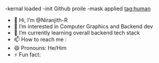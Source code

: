 -kernal loaded
-init Github proile
-mask applied <tag:human>

- 👋 Hi, I’m @Niranjith-R
- 👀 I’m interested in Computer Graphics and Backend dev
- 🌱 I’m currently learning overall backend tech stack
- 📫 How to reach me : <REDACTED>
- 😄 Pronouns: He/Him
- ⚡ Fun fact: <REDACTED>

<!---
Niranjith-R/Niranjith-R is a ✨ special ✨ repository because its `README.md` (this file) appears on your GitHub profile.
You can click the Preview link to take a look at your changes.
--->
